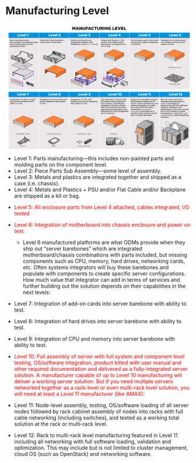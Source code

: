 # Manufacturing Level

![](/Pic/manufacturinglevel.jpg)

- Level 1: Parts manufacturing—this includes non-painted parts and molding parts on the component level.
- Level 2: Piece Parts Sub Assembly—some level of assembly.
- Level 3: Metals and plastics are integrated together and shipped as a case (i.e. chassis).
- Level 4: Metals and Plastics + PSU and/or Flat Cable and/or Backplane are shipped as a kit or bag.

<font color="red">

- Level 5: All enclosure parts from Level 4 attached, cables integrated, I/O tested</font>

<font color="red">

- Level 6: Integration of motherboard into chassis enclosure and power on test.</font>
  - Level 6 manufactured platforms are what ODMs provide when they ship out “server barebones” which are integrated motherboard/chassis combinations with parts included, but missing components such as CPU, memory, hard drives, networking cards, etc. Often systems integrators will buy these barebones and populate with components to create specific server configurations. How much value that integrator can add in terms of services and further building out the solution depends on their capabilities in the next levels: 

- Level 7: Integration of add-on cards into server barebone with ability to test.
- Level 8: Integration of hard drives into server barebone with ability to test.
- Level 9: Integration of CPU and memory into server barebone with ability to test.

<font color="red">

- Level 10: Full assembly of server with full system and component level testing, OS/software integration, product kitted with user manual and other required documentation and delivered as a fully-integrated server solution.
A manufacturer capable of up to Level 10 manufacturing will deliver a working server solution. But if you need multiple servers networked together as a rack-level or even multi-rack level solution, you will need at least a 
Level 11 manufacturer (like AMAX):</font>

- Level 11: Node-level assembly, testing, OS/software loading of all server nodes followed by rack cabinet assembly of nodes into racks with full cable networking (including switches), and tested as a working total solution at the rack or multi-rack level.
- Level 12: Rack to multi-rack level manufacturing featured in Level 11 including all networking with full software loading, validation and optimization. This may include but is not limited to cluster management, cloud OS (such as OpenStack) and networking software.